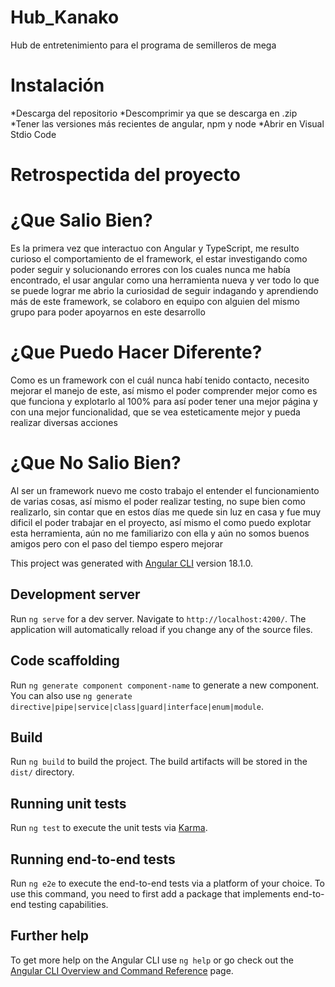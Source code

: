 # Hub_Kanako
Hub de entretenimiento para el programa de semilleros de mega

# Instalación
*Descarga del repositorio
*Descomprimir ya que se descarga en .zip
*Tener las versiones más recientes de angular, npm y node
*Abrir en Visual Stdio Code

# Retrospectida del proyecto

# ¿Que Salio Bien?
Es la primera vez que interactuo con Angular y TypeScript, me resulto curioso el comportamiento de el framework, el estar investigando como poder seguir y solucionando errores con los cuales nunca me había encontrado, el usar angular como una herramienta nueva y ver todo lo que se puede lograr me abrio la curiosidad de seguir indagando y aprendiendo más de este framework, se colaboro en equipo con alguien del mismo grupo para poder apoyarnos en este desarrollo

# ¿Que Puedo Hacer Diferente?
Como es un framework con el cuál nunca habí tenido contacto, necesito mejorar el manejo de este, así mismo el poder comprender mejor como es que funciona y explotarlo al 100% para así poder tener una mejor página y con una mejor funcionalidad, que se vea esteticamente mejor y pueda realizar diversas acciones

# ¿Que No Salio Bien?
Al ser un framework nuevo me costo trabajo el entender el funcionamiento de varias cosas, así mismo el poder realizar testing, no supe bien como realizarlo, sin contar que en estos días me quede sin luz en casa y fue muy dificil el poder trabajar en el proyecto, así mismo el como puedo explotar esta herramienta, aún no me familiarizo con ella y aún no somos buenos amigos pero con el paso del tiempo espero mejorar

This project was generated with [Angular CLI](https://github.com/angular/angular-cli) version 18.1.0.

## Development server

Run `ng serve` for a dev server. Navigate to `http://localhost:4200/`. The application will automatically reload if you change any of the source files.

## Code scaffolding

Run `ng generate component component-name` to generate a new component. You can also use `ng generate directive|pipe|service|class|guard|interface|enum|module`.

## Build

Run `ng build` to build the project. The build artifacts will be stored in the `dist/` directory.

## Running unit tests

Run `ng test` to execute the unit tests via [Karma](https://karma-runner.github.io).

## Running end-to-end tests

Run `ng e2e` to execute the end-to-end tests via a platform of your choice. To use this command, you need to first add a package that implements end-to-end testing capabilities.

## Further help

To get more help on the Angular CLI use `ng help` or go check out the [Angular CLI Overview and Command Reference](https://angular.dev/tools/cli) page.
